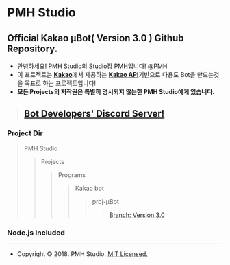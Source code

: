 PMH Studio
=============
Official Kakao μBot( Version 3.0 ) Github Repository.
--------------------------------------------------------------

- 안녕하세요! PMH Studio의 Studio장 PMH입니다! @PMH
- 이 프로젝트는 [**Kakao**](https://kakao.com)에서 제공하는 [**Kakao API**](https://center-pf.kakao.com)기반으로 다용도 Bot을 만드는것을 목표로 하는 프로젝트입니다!
- **모든 Projects의 저작권은 특별히 명시되지 않는한 PMH Studio에게 있습니다.**

> ## [**Bot Developers' Discord Server!**](https://discord.gg/kEnspqB)

### Project Dir
> PMH Studio
>> Projects
>>> Programs
>>>> Kakao bot
>>>>> proj-μBot
>>>>>> [Branch: Version 3.0](https://github.com/PMHStudio/KakaoMuBot/branches)

### Node.js Included

-------------------------------------------------------------

- Copyright &copy; 2018. PMH Studio. [MIT Licensed.](https://github.com/PMHStudio/KakaoMuBot/LICENSE)